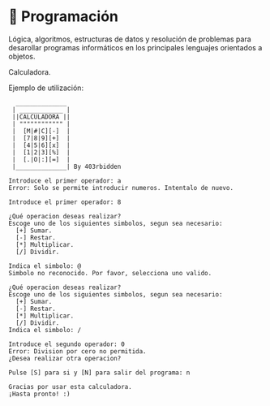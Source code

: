 # 🤖 Programación

Lógica, algoritmos, estructuras de datos y resolución de problemas para desarollar programas informáticos en los principales lenguajes orientados a objetos.

Calculadora.


Ejemplo de utilización:


```
  ______________
 | ____________ |
 ||CALCULADORA ||
 | """""""""""" |
 |  [M|#|C][-]  |
 |  [7|8|9][+]  |
 |  [4|5|6][x]  |
 |  [1|2|3][%]  |
 |  [.|O|:][=]  |
 |______________| By 403rbidden 

Introduce el primer operador: a
Error: Solo se permite introducir numeros. Intentalo de nuevo.

Introduce el primer operador: 8

¿Qué operacion deseas realizar?
Escoge uno de los siguientes simbolos, segun sea necesario:
  [+] Sumar.
  [-] Restar.
  [*] Multiplicar.
  [/] Dividir.
  
Indica el simbolo: @
Simbolo no reconocido. Por favor, selecciona uno valido.

¿Qué operacion deseas realizar?
Escoge uno de los siguientes simbolos, segun sea necesario:
  [+] Sumar.
  [-] Restar.
  [*] Multiplicar.
  [/] Dividir.
Indica el simbolo: /

Introduce el segundo operador: 0
Error: Division por cero no permitida.     
¿Desea realizar otra operacion?

Pulse [S] para si y [N] para salir del programa: n

Gracias por usar esta calculadora.
¡Hasta pronto! :)
```
